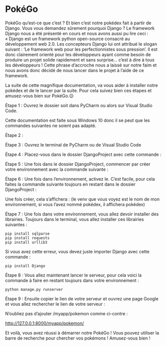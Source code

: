 # PokéGo

PokéGo qu’est-ce que c’est ? Et bien c’est notre pokédex fait à partir de Django. Vous vous demandez sûrement pourquoi Django ? 
Le framework Django nous a été présenté en cours et nous avons aussi pu lire ceci :
« Django est un framework python open-source consacré au développement web 2.0. Les concepteurs Django lui ont attribué le slogan suivant : ‘Le framework web pour les perfectionnistes sous pression’. Il est donc clairement orienté pour les développeurs ayant comme besoin de produire un projet solide rapidement et sans surprise… c’est à dire à tous les développeurs !
Cette phrase d’accroche nous a laissé sur notre faim et nous avons donc décidé de nous lancer dans le projet à l’aide de ce framework. 

La suite de cette magnifique documentation, va vous aider à installer notre pokédex et de le lancer par la suite. Pour cela suivez bien ces étapes et amusez-vous bien sur PokéGo.😉


Étape 1 : Ouvrez le dossier soit dans PyCharm ou alors sur Visual Studio Code.

Cette documentation est faite sous Windows 10 donc il se peut que les commandes suivantes ne soient pas adapté.

Étape 2 :



Étape 3 : Ouvrez le terminal de PyCharm ou de Visual Studio Code

Étape 4 : Placez-vous dans le dossier DjangoProject avec cette commande :


Étape 5 : Une fois dans le dossier DjangoProject, commencer par créer votre environnement avec la commande suivante :


Étape 6 : Une fois dans l’environnement, activez le. C’est facile, pour cela faites la commande suivante toujours en restant dans le dossier DjangoProject :


Une fois créer, cela s’affichera : (le venv que vous voyez est le nom de mon environnement, si vous l’avez nommé pokédex, il affichera pokédex)


Étape 7 : Une fois dans votre environnement, vous allez devoir installer des librairies. Toujours dans le terminal, vous allez installer ces librairies suivantes :
```
pip install sqlparse
pip install requests
pip install urllib3
```
Si vous avez cette erreur, vous devez juste importer Django avec cette commande :
```
pip install Django
```
Étape 8 : Vous allez maintenant lancer le serveur, pour cela voici la commande à faire en restant toujours dans votre environnement :
```
python manage.py runserver
````
Étape 9 : Ensuite copier le lien de votre serveur et ouvrez une page Google et vous allez rechercher le lien de votre serveur :

N’oubliez pas d’ajouter /myapp/pokemon comme ci-contre :

http://127.0.0.1:8000/myapp/pokemon/

Et voilà, vous avez réussi à démarrer notre PokéGo ! Vous pouvez utiliser la barre de recherche pour chercher vos pokémons !
Amusez-vous bien !
